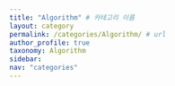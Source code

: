 ```yaml
---
title: "Algorithm" # 카테고리 이름
layout: category
permalink: /categories/Algorithm/ # url
author_profile: true
taxonomy: Algorithm
sidebar:
nav: "categories"
---
```

